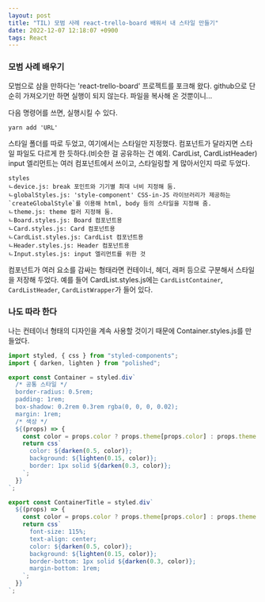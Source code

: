 ```yaml
---
layout: post
title: "TIL) 모범 사례 react-trello-board 배워서 내 스타일 만들기"
date: 2022-12-07 12:18:07 +0900
tags: React
---
```


### 모범 사례 배우기

모범으로 삼을 만하다는 'react-trello-board' 프로젝트를 포크해 왔다. github으로 단순히 가져오기만 하면 실행이 되지 않는다. 파일을 복사해 온 것뿐이니...

다음 명령어를 쓰면, 실행시킬 수 있다.

`yarn add 'URL'`

스타일 폴더를 따로 두었고, 여기에서는 스타일만 지정했다. 컴포넌트가 달라지면 스타일 파일도 다르게 한 듯하다.(비슷한 걸 공유하는 건 예외. CardList, CardListHeader) input 엘리먼트는 여러 컴포넌트에서 쓰이고, 스타일링할 게 많아서인지 따로 두었다.

```
styles
ㄴdevice.js: break 포인트와 기기별 최대 너비 지정해 둠.
ㄴglobalStyles.js: 'style-component' CSS-in-JS 라이브러리가 제공하는 `createGlobalStyle`를 이용해 html, body 등의 스타일을 지정해 줌.
ㄴtheme.js: theme 컬러 지정해 둠.
ㄴBoard.styles.js: Board 컴포넌트용
ㄴCard.styles.js: Card 컴포넌트용
ㄴCardList.styles.js: CardList 컴포넌트용
ㄴHeader.styles.js: Header 컴포넌트용
ㄴInput.styles.js: input 엘리먼트를 위한 것
```

컴포넌트가 여러 요소를 감싸는 형태라면 컨테이너, 헤더, 래퍼 등으로 구분해서 스타일을 저장해 두었다. 예를 들어 CardList.styles.js에는 `CardListContainer`, `CardListHeader`, `CardListWrapper`가 들어 있다.

### 나도 따라 한다

나는 컨테이너 형태의 디자인을 계속 사용할 것이기 때문에 Container.styles.js를 만들었다.

```jsx
import styled, { css } from "styled-components";
import { darken, lighten } from "polished";

export const Container = styled.div`
  /* 공통 스타일 */
  border-radius: 0.5rem;
  padding: 1rem;
  box-shadow: 0.2rem 0.3rem rgba(0, 0, 0, 0.02);
  margin: 1rem;
  /* 색상 */
  ${(props) => {
    const color = props.color ? props.theme[props.color] : props.theme.primary;
    return css`
      color: ${darken(0.5, color)};
      background: ${lighten(0.15, color)};
      border: 1px solid ${darken(0.3, color)};
    `;
  }}
`;

export const ContainerTitle = styled.div`
  ${(props) => {
    const color = props.color ? props.theme[props.color] : props.theme.primary;
    return css`
      font-size: 115%;
      text-align: center;
      color: ${darken(0.5, color)};
      background: ${lighten(0.15, color)};
      border-bottom: 1px solid ${darken(0.3, color)};
      margin-bottom: 1rem;
    `;
  }}
`;
```
